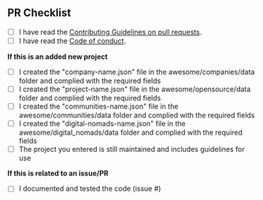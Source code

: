 ## PR Checklist

- [ ] I have read the [Contributing Guidelines on pull requests](https://github.com/italia-opensource/awesome-italia-opensource/blob/main/CONTRIBUTING.md#pull-requests).
- [ ] I have read the [Code of conduct](https://github.com/italia-opensource/awesome-italia-opensource/blob/main/CODE_OF_CONDUCT.md).

**If this is an added new project**

- [ ] I created the "company-name.json" file in the awesome/companies/data folder and complied with the required fields
- [ ] I created the "project-name.json" file in the awesome/opensource/data folder and complied with the required fields
- [ ] I created the "communities-name.json" file in the awesome/communities/data folder and complied with the required fields
- [ ] I created the "digital-nomads-name.json" file in the awesome/digital_nomads/data folder and complied with the required fields
- [ ] The project you entered is still maintained and includes guidelines for use

**If this is related to an issue/PR**

- [ ] I documented and tested the code (issue #)
